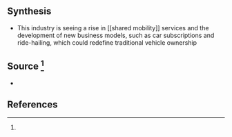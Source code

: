 ## Synthesis
- This industry is seeing a rise in [[shared mobility]] services and the development of new business models, such as car subscriptions and ride-hailing, which could redefine traditional vehicle ownership
## Source [^1]
- 
## References

[^1]: